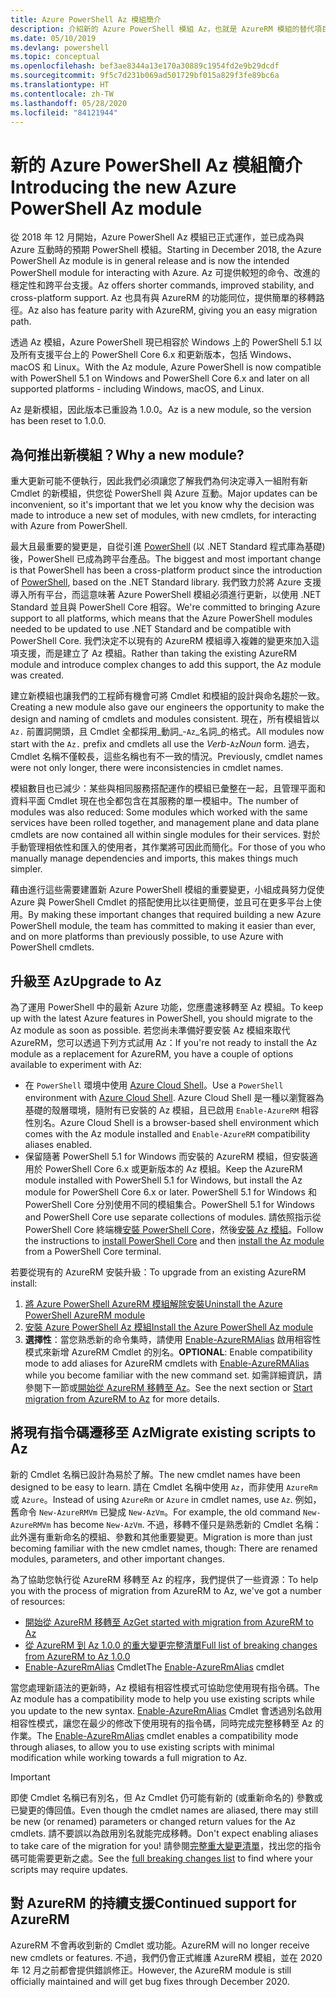 ```yaml
---
title: Azure PowerShell Az 模組簡介
description: 介紹新的 Azure PowerShell 模組 Az，也就是 AzureRM 模組的替代項目。
ms.date: 05/10/2019
ms.devlang: powershell
ms.topic: conceptual
ms.openlocfilehash: bef3ae8344a13e170a30889c1954fd2e9b29dcdf
ms.sourcegitcommit: 9f5c7d231b069ad501729bf015a829f3fe89bc6a
ms.translationtype: HT
ms.contentlocale: zh-TW
ms.lasthandoff: 05/28/2020
ms.locfileid: "84121944"
---
```

# <a name="introducing-the-new-azure-powershell-az-module"></a><span data-ttu-id="c995f-103">新的 Azure PowerShell Az 模組簡介</span><span class="sxs-lookup"><span data-stu-id="c995f-103">Introducing the new Azure PowerShell Az module</span></span>

<span data-ttu-id="c995f-104">從 2018 年 12 月開始，Azure PowerShell Az 模組已正式運作，並已成為與 Azure 互動時的預期 PowerShell 模組。</span><span class="sxs-lookup"><span data-stu-id="c995f-104">Starting in December 2018, the Azure PowerShell Az module is in general release and is now the intended PowerShell module for interacting with Azure.</span></span> <span data-ttu-id="c995f-105">Az 可提供較短的命令、改進的穩定性和跨平台支援。</span><span class="sxs-lookup"><span data-stu-id="c995f-105">Az offers shorter commands, improved stability, and cross-platform support.</span></span> <span data-ttu-id="c995f-106">Az 也具有與 AzureRM 的功能同位，提供簡單的移轉路徑。</span><span class="sxs-lookup"><span data-stu-id="c995f-106">Az also has feature parity with AzureRM, giving you an easy migration path.</span></span>

<span data-ttu-id="c995f-107">透過 Az 模組，Azure PowerShell 現已相容於 Windows 上的 PowerShell 5.1 以及所有支援平台上的 PowerShell Core 6.x 和更新版本，包括 Windows、macOS 和 Linux。</span><span class="sxs-lookup"><span data-stu-id="c995f-107">With the Az module, Azure PowerShell is now compatible with PowerShell 5.1 on Windows and PowerShell Core 6.x and later on all supported platforms - including Windows, macOS, and Linux.</span></span>

<span data-ttu-id="c995f-108">Az 是新模組，因此版本已重設為 1.0.0。</span><span class="sxs-lookup"><span data-stu-id="c995f-108">Az is a new module, so the version has been reset to 1.0.0.</span></span>

## <a name="why-a-new-module"></a><span data-ttu-id="c995f-109">為何推出新模組？</span><span class="sxs-lookup"><span data-stu-id="c995f-109">Why a new module?</span></span>

<span data-ttu-id="c995f-110">重大更新可能不便執行，因此我們必須讓您了解我們為何決定導入一組附有新 Cmdlet 的新模組，供您從 PowerShell 與 Azure 互動。</span><span class="sxs-lookup"><span data-stu-id="c995f-110">Major updates can be inconvenient, so it's important that we let you know why the decision was made to introduce a new set of modules, with new cmdlets, for interacting with Azure from PowerShell.</span></span>

<span data-ttu-id="c995f-111">最大且最重要的變更是，自從引進 [PowerShell](/powershell/scripting/overview) (以 .NET Standard 程式庫為基礎) 後，PowerShell 已成為跨平台產品。</span><span class="sxs-lookup"><span data-stu-id="c995f-111">The biggest and most important change is that PowerShell has been a cross-platform product since the introduction of [PowerShell](/powershell/scripting/overview), based on the .NET Standard library.</span></span>
<span data-ttu-id="c995f-112">我們致力於將 Azure 支援導入所有平台，而這意味著 Azure PowerShell 模組必須進行更新，以使用 .NET Standard 並且與 PowerShell Core 相容。</span><span class="sxs-lookup"><span data-stu-id="c995f-112">We're committed to bringing Azure support to all platforms, which means that the Azure PowerShell modules needed to be updated to use .NET Standard and be compatible with PowerShell Core.</span></span> <span data-ttu-id="c995f-113">我們決定不以現有的 AzureRM 模組導入複雜的變更來加入這項支援，而是建立了 Az 模組。</span><span class="sxs-lookup"><span data-stu-id="c995f-113">Rather than taking the existing AzureRM module and introduce complex changes to add this support, the Az module was created.</span></span>

<span data-ttu-id="c995f-114">建立新模組也讓我們的工程師有機會可將 Cmdlet 和模組的設計與命名趨於一致。</span><span class="sxs-lookup"><span data-stu-id="c995f-114">Creating a new module also gave our engineers the opportunity to make the design and naming of cmdlets and modules consistent.</span></span> <span data-ttu-id="c995f-115">現在，所有模組皆以 `Az.` 前置詞開頭，且 Cmdlet 全都採用_動詞_-`Az`_名詞_的格式。</span><span class="sxs-lookup"><span data-stu-id="c995f-115">All modules now start with the `Az.` prefix and cmdlets all use the _Verb_-`Az`_Noun_ form.</span></span> <span data-ttu-id="c995f-116">過去，Cmdlet 名稱不僅較長，這些名稱也有不一致的情況。</span><span class="sxs-lookup"><span data-stu-id="c995f-116">Previously, cmdlet names were not only longer, there were inconsistencies in cmdlet names.</span></span>

<span data-ttu-id="c995f-117">模組數目也已減少：某些與相同服務搭配運作的模組已彙整在一起，且管理平面和資料平面 Cmdlet 現在也全都包含在其服務的單一模組中。</span><span class="sxs-lookup"><span data-stu-id="c995f-117">The number of modules was also reduced: Some modules which worked with the same services have been rolled together, and management plane and data plane cmdlets are now contained all within single modules for their services.</span></span> <span data-ttu-id="c995f-118">對於手動管理相依性和匯入的使用者，其作業將可因此而簡化。</span><span class="sxs-lookup"><span data-stu-id="c995f-118">For those of you who manually manage dependencies and imports, this makes things much simpler.</span></span>

<span data-ttu-id="c995f-119">藉由進行這些需要建置新 Azure PowerShell 模組的重要變更，小組成員努力促使 Azure 與 PowerShell Cmdlet 的搭配使用比以往更簡便，並且可在更多平台上使用。</span><span class="sxs-lookup"><span data-stu-id="c995f-119">By making these important changes that required building a new Azure PowerShell module, the team has committed to making it easier than ever, and on more platforms than previously possible, to use Azure with PowerShell cmdlets.</span></span>

## <a name="upgrade-to-az"></a><span data-ttu-id="c995f-120">升級至 Az</span><span class="sxs-lookup"><span data-stu-id="c995f-120">Upgrade to Az</span></span>

<span data-ttu-id="c995f-121">為了運用 PowerShell 中的最新 Azure 功能，您應盡速移轉至 Az 模組。</span><span class="sxs-lookup"><span data-stu-id="c995f-121">To keep up with the latest Azure features in PowerShell, you should migrate to the Az module as soon as possible.</span></span> <span data-ttu-id="c995f-122">若您尚未準備好要安裝 Az 模組來取代 AzureRM，您可以透過下列方式試用 Az：</span><span class="sxs-lookup"><span data-stu-id="c995f-122">If you're not ready to install the Az module as a replacement for AzureRM, you have a couple of options available to experiment with Az:</span></span>

* <span data-ttu-id="c995f-123">在 `PowerShell` 環境中使用 [Azure Cloud Shell](/azure/cloud-shell/overview)。</span><span class="sxs-lookup"><span data-stu-id="c995f-123">Use a `PowerShell` environment with [Azure Cloud Shell](/azure/cloud-shell/overview).</span></span> <span data-ttu-id="c995f-124">Azure Cloud Shell 是一種以瀏覽器為基礎的殼層環境，隨附有已安裝的 Az 模組，且已啟用 `Enable-AzureRM` 相容性別名。</span><span class="sxs-lookup"><span data-stu-id="c995f-124">Azure Cloud Shell is a browser-based shell environment which comes with the Az module installed and `Enable-AzureRM` compatibility aliases enabled.</span></span>
* <span data-ttu-id="c995f-125">保留隨著 PowerShell 5.1 for Windows 而安裝的 AzureRM 模組，但安裝適用於 PowerShell Core 6.x 或更新版本的 Az 模組。</span><span class="sxs-lookup"><span data-stu-id="c995f-125">Keep the AzureRM module installed with PowerShell 5.1 for Windows, but install the Az module for PowerShell Core 6.x or later.</span></span> <span data-ttu-id="c995f-126">PowerShell 5.1 for Windows 和 PowerShell Core 分別使用不同的模組集合。</span><span class="sxs-lookup"><span data-stu-id="c995f-126">PowerShell 5.1 for Windows and PowerShell Core use separate collections of modules.</span></span> <span data-ttu-id="c995f-127">請依照指示從 PowerShell Core 終端機[安裝 PowerShell Core](/powershell/scripting/install/installing-powershell-core-on-windows)，然後[安裝 Az 模組](install-az-ps.md)。</span><span class="sxs-lookup"><span data-stu-id="c995f-127">Follow the instructions to [install PowerShell Core](/powershell/scripting/install/installing-powershell-core-on-windows) and then [install the Az module](install-az-ps.md) from a PowerShell Core terminal.</span></span>

<span data-ttu-id="c995f-128">若要從現有的 AzureRM 安裝升級：</span><span class="sxs-lookup"><span data-stu-id="c995f-128">To upgrade from an existing AzureRM install:</span></span>

1. [<span data-ttu-id="c995f-129">將 Azure PowerShell AzureRM 模組解除安裝</span><span class="sxs-lookup"><span data-stu-id="c995f-129">Uninstall the Azure PowerShell AzureRM module</span></span>](/powershell/azure/uninstall-az-ps#uninstall-the-azurerm-module)
2. [<span data-ttu-id="c995f-130">安裝 Azure PowerShell Az 模組</span><span class="sxs-lookup"><span data-stu-id="c995f-130">Install the Azure PowerShell Az module</span></span>](install-az-ps.md)
3. <span data-ttu-id="c995f-131">**選擇性**：當您熟悉新的命令集時，請使用 [Enable-AzureRMAlias](/powershell/module/az.accounts/enable-azurermalias) 啟用相容性模式來新增 AzureRM Cmdlet 的別名。</span><span class="sxs-lookup"><span data-stu-id="c995f-131">**OPTIONAL**: Enable compatibility mode to add aliases for AzureRM cmdlets with [Enable-AzureRMAlias](/powershell/module/az.accounts/enable-azurermalias) while you become familiar with the new command set.</span></span> <span data-ttu-id="c995f-132">如需詳細資訊，請參閱下一節或[開始從 AzureRM 移轉至 Az](migrate-from-azurerm-to-az.md)。</span><span class="sxs-lookup"><span data-stu-id="c995f-132">See the next section or [Start migration from AzureRM to Az](migrate-from-azurerm-to-az.md) for more details.</span></span>

## <a name="migrate-existing-scripts-to-az"></a><span data-ttu-id="c995f-133">將現有指令碼遷移至 Az</span><span class="sxs-lookup"><span data-stu-id="c995f-133">Migrate existing scripts to Az</span></span>

<span data-ttu-id="c995f-134">新的 Cmdlet 名稱已設計為易於了解。</span><span class="sxs-lookup"><span data-stu-id="c995f-134">The new cmdlet names have been designed to be easy to learn.</span></span> <span data-ttu-id="c995f-135">請在 Cmdlet 名稱中使用 `Az`，而非使用 `AzureRm` 或 `Azure`。</span><span class="sxs-lookup"><span data-stu-id="c995f-135">Instead of using `AzureRm` or `Azure` in cmdlet names, use `Az`.</span></span> <span data-ttu-id="c995f-136">例如，舊命令 `New-AzureRMVm` 已變成 `New-AzVm`。</span><span class="sxs-lookup"><span data-stu-id="c995f-136">For example, the old command `New-AzureRMVm` has become `New-AzVm`.</span></span>
<span data-ttu-id="c995f-137">不過，移轉不僅只是熟悉新的 Cmdlet 名稱：此外還有重新命名的模組、參數和其他重要變更。</span><span class="sxs-lookup"><span data-stu-id="c995f-137">Migration is more than just becoming familiar with the new cmdlet names, though: There are renamed modules, parameters, and other important changes.</span></span>

<span data-ttu-id="c995f-138">為了協助您執行從 AzureRM 移轉至 Az 的程序，我們提供了一些資源：</span><span class="sxs-lookup"><span data-stu-id="c995f-138">To help you with the process of migration from AzureRM to Az, we've got a number of resources:</span></span>

* [<span data-ttu-id="c995f-139">開始從 AzureRM 移轉至 Az</span><span class="sxs-lookup"><span data-stu-id="c995f-139">Get started with migration from AzureRM to Az</span></span>](migrate-from-azurerm-to-az.md)
* [<span data-ttu-id="c995f-140">從 AzureRM 到 Az 1.0.0 的重大變更完整清單</span><span class="sxs-lookup"><span data-stu-id="c995f-140">Full list of breaking changes from AzureRM to Az 1.0.0</span></span>](migrate-az-1.0.0.md)
* <span data-ttu-id="c995f-141">[Enable-AzureRmAlias](/powershell/module/az.accounts/enable-azurermalias) Cmdlet</span><span class="sxs-lookup"><span data-stu-id="c995f-141">The [Enable-AzureRmAlias](/powershell/module/az.accounts/enable-azurermalias) cmdlet</span></span>

<span data-ttu-id="c995f-142">當您處理新語法的更新時，Az 模組有相容性模式可協助您使用現有指令碼。</span><span class="sxs-lookup"><span data-stu-id="c995f-142">The Az module has a compatibility mode to help you use existing scripts while you update to the new syntax.</span></span> <span data-ttu-id="c995f-143">[Enable-AzureRmAlias](/powershell/module/az.accounts/enable-azurermalias) Cmdlet 會透過別名啟用相容性模式，讓您在最少的修改下使用現有的指令碼，同時完成完整移轉至 Az 的作業。</span><span class="sxs-lookup"><span data-stu-id="c995f-143">The [Enable-AzureRmAlias](/powershell/module/az.accounts/enable-azurermalias) cmdlet enables a compatibility mode through aliases, to allow you to use existing scripts with minimal modification while working towards a full migration to Az.</span></span>

> [!IMPORTANT]
> <span data-ttu-id="c995f-144">即使 Cmdlet 名稱已有別名，但 Az Cmdlet 仍可能有新的 (或重新命名的) 參數或已變更的傳回值。</span><span class="sxs-lookup"><span data-stu-id="c995f-144">Even though the cmdlet names are aliased, there may still be new (or renamed) parameters or changed return values for the Az cmdlets.</span></span> <span data-ttu-id="c995f-145">請不要誤以為啟用別名就能完成移轉。</span><span class="sxs-lookup"><span data-stu-id="c995f-145">Don't expect enabling aliases to take care of the migration for you!</span></span> <span data-ttu-id="c995f-146">請參閱[完整重大變更清單](migrate-az-1.0.0.md)，找出您的指令碼可能需要更新之處。</span><span class="sxs-lookup"><span data-stu-id="c995f-146">See the [full breaking changes list](migrate-az-1.0.0.md) to find where your scripts may require updates.</span></span>

## <a name="continued-support-for-azurerm"></a><span data-ttu-id="c995f-147">對 AzureRM 的持續支援</span><span class="sxs-lookup"><span data-stu-id="c995f-147">Continued support for AzureRM</span></span>

<span data-ttu-id="c995f-148">AzureRM 不會再收到新的 Cmdlet 或功能。</span><span class="sxs-lookup"><span data-stu-id="c995f-148">AzureRM will no longer receive new cmdlets or features.</span></span> <span data-ttu-id="c995f-149">不過，我們仍會正式維護 AzureRM 模組，並在 2020 年 12 月之前都會提供錯誤修正。</span><span class="sxs-lookup"><span data-stu-id="c995f-149">However, the AzureRM module is still officially maintained and will get bug fixes through December 2020.</span></span>

